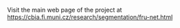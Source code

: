 Visit the main web page of the project at https://cbia.fi.muni.cz/research/segmentation/fru-net.html
